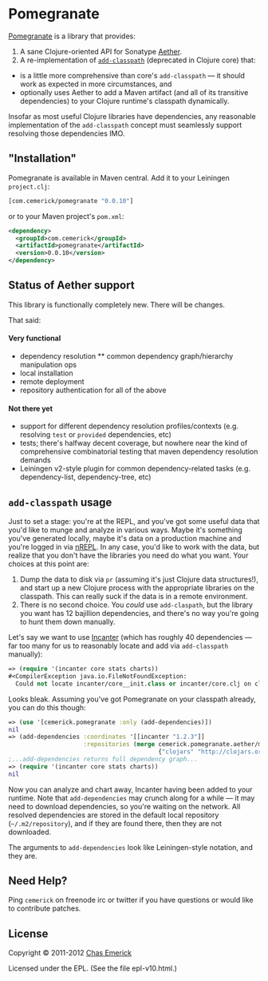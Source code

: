 # Pomegranate

[Pomegranate](http://github.com/cemerick/pomegranate) is a library that provides:

1. A sane Clojure-oriented API for Sonatype [Aether](https://github.com/sonatype/sonatype-aether).
2. A re-implementation of [`add-classpath`](http://clojure.github.com/clojure/clojure.core-api.html#clojure.core/add-classpath) (deprecated in Clojure core) that:

* is a little more comprehensive than core's `add-classpath` — it should work as expected in more circumstances, and
* optionally uses Aether to add a Maven artifact (and all of its transitive dependencies) to your Clojure runtime's classpath dynamically.

Insofar as most useful Clojure libraries have dependencies, any reasonable implementation of the `add-classpath` concept must seamlessly support resolving those dependencies IMO.

## "Installation"

Pomegranate is available in Maven central.  Add it to your Leiningen `project.clj`:

```clojure
[com.cemerick/pomegranate "0.0.10"]
```

or to your Maven project's `pom.xml`:

```xml
<dependency>
  <groupId>com.cemerick</groupId>
  <artifactId>pomegranate</artifactId>
  <version>0.0.10</version>
</dependency>
```

## Status of Aether support

This library is functionally completely new.  There will be changes.

That said:

#### Very functional

* dependency resolution
** common dependency graph/hierarchy manipulation ops
* local installation
* remote deployment
* repository authentication for all of the above

#### Not there yet

* support for different dependency resolution profiles/contexts (e.g. resolving `test` or `provided` dependencies, etc)
* tests; there's halfway decent coverage, but nowhere near the kind of comprehensive combinatorial testing that maven dependency resolution demands
* Leiningen v2-style plugin for common dependency-related tasks (e.g. dependency-list, dependency-tree, etc)

## `add-classpath` usage

Just to set a stage: you're at the REPL, and you've got some useful data that you'd like to munge and analyze in various ways.  Maybe it's something you've generated locally, maybe it's data on a production machine and you're logged in via [nREPL](http://github.com/clojure/tools.nrepl).  In any case, you'd like to work with the data, but realize that you don't have the libraries you need do what you want.  Your choices at this point are:

1. Dump the data to disk via `pr` (assuming it's just Clojure data structures!), and start up a new Clojure process with the appropriate libraries on the classpath. This can really suck if the data is in a remote environment.
2. There is no second choice.  You _could_ use `add-claspath`, but the library you want has 12 bajillion dependencies, and there's no way you're going to hunt them down manually.

Let's say we want to use [Incanter](https://github.com/liebke/incanter) (which has roughly 40 dependencies — far too many for us to reasonably locate and add via `add-classpath` manually):

```clojure
=> (require '(incanter core stats charts))
#<CompilerException java.io.FileNotFoundException:
  Could not locate incanter/core__init.class or incanter/core.clj on classpath:  (NO_SOURCE_FILE:0)>
```

Looks bleak. Assuming you've got Pomegranate on your classpath already, you can do this though:

```clojure
=> (use '[cemerick.pomegranate :only (add-dependencies)])
nil
=> (add-dependencies :coordinates '[[incanter "1.2.3"]]
                     :repositories (merge cemerick.pomegranate.aether/maven-central
                                          {"clojars" "http://clojars.org/repo"}))
;...add-dependencies returns full dependency graph...
=> (require '(incanter core stats charts))
nil
```

Now you can analyze and chart away, Incanter having been added to your runtime.  Note that `add-dependencies` may crunch along for a while — it may need to download dependencies, so you're waiting on the network.  All resolved dependencies are stored in the default local repository (`~/.m2/repository`), and if they are found there, then they are not downloaded.

The arguments to `add-dependencies` look like Leiningen-style notation, and they are.

## Need Help?

Ping `cemerick` on freenode irc or twitter if you have questions
or would like to contribute patches.

## License

Copyright © 2011-2012 [Chas Emerick](http://cemerick.com)

Licensed under the EPL. (See the file epl-v10.html.)
